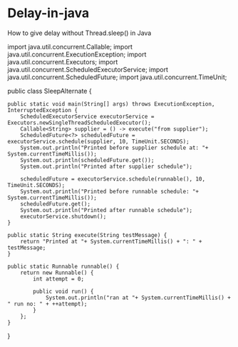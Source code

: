 # Delay-in-java
How to give delay without Thread.sleep() in Java

import java.util.concurrent.Callable;
import java.util.concurrent.ExecutionException;
import java.util.concurrent.Executors;
import java.util.concurrent.ScheduledExecutorService;
import java.util.concurrent.ScheduledFuture;
import java.util.concurrent.TimeUnit;


public class SleepAlternate {

    public static void main(String[] args) throws ExecutionException, InterruptedException {
        ScheduledExecutorService executorService = Executors.newSingleThreadScheduledExecutor();
        Callable<String> supplier = () -> execute("from supplier");
        ScheduledFuture<?> scheduledFuture = executorService.schedule(supplier, 10, TimeUnit.SECONDS);
        System.out.println("Printed before supplier schedule at: "+ System.currentTimeMillis());
        System.out.println(scheduledFuture.get());
        System.out.println("Printed after supplier schedule");

        scheduledFuture = executorService.schedule(runnable(), 10, TimeUnit.SECONDS);
        System.out.println("Printed before runnable schedule: "+ System.currentTimeMillis());
        scheduledFuture.get();
        System.out.println("Printed after runnable schedule");
        executorService.shutdown();
    }

    public static String execute(String testMessage) {
        return "Printed at "+ System.currentTimeMillis() + ": " + testMessage;
    }

    public static Runnable runnable() {
        return new Runnable() {
            int attempt = 0;

            public void run() {
                System.out.println("ran at "+ System.currentTimeMillis() + " run no: " + ++attempt);
            }
        };
    }


}
